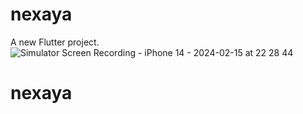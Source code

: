 # nexaya

A new Flutter project.
![Simulator Screen Recording - iPhone 14 - 2024-02-15 at 22 28 44](https://github.com/AdetoyeseM/nexaya/assets/34428244/0a5a41a4-68f3-42df-bc69-c65aeae07795)
 
# nexaya
